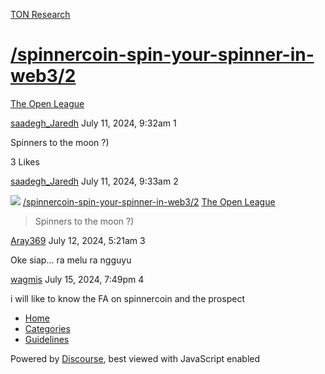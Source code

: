 [TON Research](/)

# [/spinnercoin-spin-your-spinner-in-web3/2](/t/spinnercoin-spin-your-spinner-in-web3-2/28266)

[The Open League](/c/the-open-league/56) 

    

[saadegh\_Jaredh](https://tonresear.ch/u/saadegh_Jaredh)  July 11, 2024, 9:32am  1

Spinners to the moon ?)

  3 Likes

[saadegh\_Jaredh](https://tonresear.ch/u/saadegh_Jaredh) July 11, 2024, 9:33am  2

![](https://tonresear.ch/user_avatar/tonresear.ch/saadegh_jaredh/48/918_2.png) [/spinnercoin-spin-your-spinner-in-web3/2](https://tonresear.ch/t/spinnercoin-spin-your-spinner-in-web3-2/28266) [The Open League](/c/the-open-league/56)

> Spinners to the moon ?)

 

[Aray369](https://tonresear.ch/u/Aray369) July 12, 2024, 5:21am  3

Oke siap… ra melu ra ngguyu

 

[wagmis](https://tonresear.ch/u/wagmis) July 15, 2024, 7:49pm  4

i will like to know the FA on spinnercoin and the prospect

 

*   [Home](/)
*   [Categories](/categories)
*   [Guidelines](/guidelines)

Powered by [Discourse](https://www.discourse.org), best viewed with JavaScript enabled